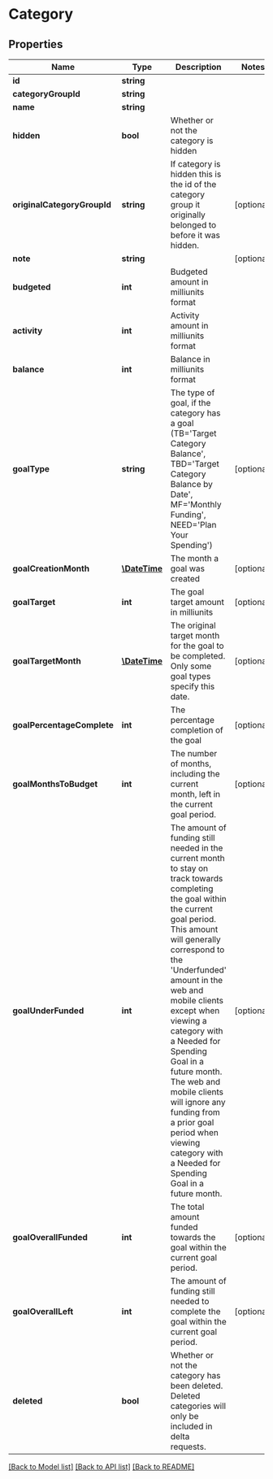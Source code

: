 # Category

## Properties
Name | Type | Description | Notes
------------ | ------------- | ------------- | -------------
**id** | **string** |  | 
**categoryGroupId** | **string** |  | 
**name** | **string** |  | 
**hidden** | **bool** | Whether or not the category is hidden | 
**originalCategoryGroupId** | **string** | If category is hidden this is the id of the category group it originally belonged to before it was hidden. | [optional] 
**note** | **string** |  | [optional] 
**budgeted** | **int** | Budgeted amount in milliunits format | 
**activity** | **int** | Activity amount in milliunits format | 
**balance** | **int** | Balance in milliunits format | 
**goalType** | **string** | The type of goal, if the category has a goal (TB&#x3D;&#39;Target Category Balance&#39;, TBD&#x3D;&#39;Target Category Balance by Date&#39;, MF&#x3D;&#39;Monthly Funding&#39;, NEED&#x3D;&#39;Plan Your Spending&#39;) | [optional] 
**goalCreationMonth** | [**\DateTime**](\DateTime.md) | The month a goal was created | [optional] 
**goalTarget** | **int** | The goal target amount in milliunits | [optional] 
**goalTargetMonth** | [**\DateTime**](\DateTime.md) | The original target month for the goal to be completed.  Only some goal types specify this date. | [optional] 
**goalPercentageComplete** | **int** | The percentage completion of the goal | [optional] 
**goalMonthsToBudget** | **int** | The number of months, including the current month, left in the current goal period. | [optional] 
**goalUnderFunded** | **int** | The amount of funding still needed in the current month to stay on track towards completing the goal within the current goal period.  This amount will generally correspond to the &#39;Underfunded&#39; amount in the web and mobile clients except when viewing a category with a Needed for Spending Goal in a future month.  The web and mobile clients will ignore any funding from a prior goal period when viewing category with a Needed for Spending Goal in a future month. | [optional] 
**goalOverallFunded** | **int** | The total amount funded towards the goal within the current goal period. | [optional] 
**goalOverallLeft** | **int** | The amount of funding still needed to complete the goal within the current goal period. | [optional] 
**deleted** | **bool** | Whether or not the category has been deleted.  Deleted categories will only be included in delta requests. | 

[[Back to Model list]](../README.md#documentation-for-models) [[Back to API list]](../README.md#documentation-for-api-endpoints) [[Back to README]](../README.md)


